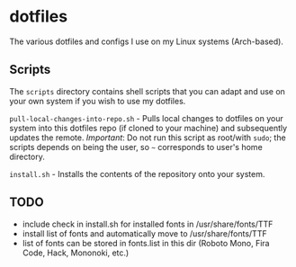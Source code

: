 # dotfiles

The various dotfiles and configs I use on my Linux systems (Arch-based).

## Scripts

The `scripts` directory contains shell scripts that you can adapt and use on your own system if you wish to use my dotfiles.

`pull-local-changes-into-repo.sh` - Pulls local changes to dotfiles on your system into this dotfiles repo (if cloned to your machine) and subsequently updates the remote.
_Important_: Do not run this script as root/with `sudo`; the scripts depends on being the user, so `~` corresponds to user's home directory.

`install.sh` - Installs the contents of the repository onto your system.

## TODO

- include check in install.sh for installed fonts in /usr/share/fonts/TTF
- install list of fonts and automatically move to /usr/share/fonts/TTF
- list of fonts can be stored in fonts.list in this dir (Roboto Mono, Fira Code, Hack, Mononoki, etc.)
